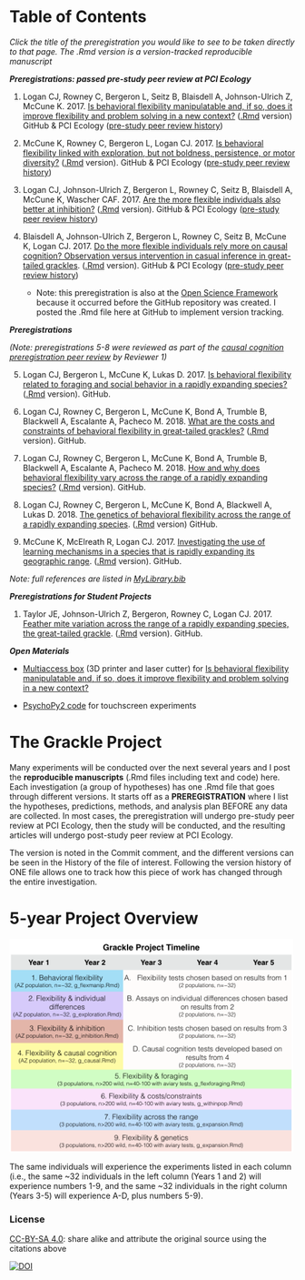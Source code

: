 # Table of Contents

*Click the title of the preregistration you would like to see to be taken directly to that page. The .Rmd version is a version-tracked reproducible manuscript*

***Preregistrations: passed pre-study peer review at PCI Ecology***

1. Logan CJ, Rowney C, Bergeron L, Seitz B, Blaisdell A, Johnson-Ulrich Z, McCune K. 2017. [Is behavioral flexibility manipulatable and, if so, does it improve flexibility and problem solving in a new context?](http://corinalogan.com/Preregistrations/g_flexmanip.html) ([.Rmd](https://github.com/corinalogan/grackles/blob/master/Files/Preregistrations/g_flexmanip.Rmd) version) GitHub & PCI Ecology ([pre-study peer review history](https://ecology.peercommunityin.org/public/rec?id=17&reviews=True))

2. McCune K, Rowney C, Bergeron L, Logan CJ. 2017. [Is behavioral flexibility linked with exploration, but not boldness, persistence, or motor diversity?](http://corinalogan.com/Preregistrations/g_exploration.html) ([.Rmd](https://github.com/corinalogan/grackles/blob/master/Files/Preregistrations/g_exploration.Rmd) version). GitHub & PCI Ecology ([pre-study peer review history](https://ecology.peercommunityin.org/public/rec?id=29&reviews=True))

3. Logan CJ, Johnson-Ulrich Z, Bergeron L, Rowney C, Seitz B, Blaisdell A, McCune K, Wascher CAF. 2017. [Are the more flexible individuals also better at inhibition?](http://corinalogan.com/Preregistrations/g_inhibition.html) ([.Rmd](https://github.com/corinalogan/grackles/blob/master/Files/Preregistrations/g_inhibition.Rmd) version). GitHub & PCI Ecology ([pre-study peer review history](https://ecology.peercommunityin.org/public/rec?id=32&reviews=True))

4. Blaisdell A, Johnson-Ulrich Z, Bergeron L, Rowney C, Seitz B, McCune K, Logan CJ. 2017. [Do the more flexible individuals rely more on causal cognition? Observation versus intervention in casual inference in great-tailed grackles](http://corinalogan.com/Preregistrations/g_causal.html). ([.Rmd](https://github.com/corinalogan/grackles/blob/master/Files/Preregistrations/g_causal.Rmd) version). GitHub & PCI Ecology ([pre-study peer review history](https://ecology.peercommunityin.org/public/rec?id=25&reviews=True))
   - Note: this preregistration is also at the [Open Science Framework](https://osf.io/g5tnh/) because it occurred before the GitHub repository was created. I posted the .Rmd file here at GitHub to implement version tracking. 

***Preregistrations***

*(Note: preregistrations 5-8 were reviewed as part of the [causal cognition preregistration peer review](https://ecology.peercommunityin.org/public/rec?id=25&reviews=True) by Reviewer 1)*

5. Logan CJ, Bergeron L, McCune K, Lukas D. 2017. [Is behavioral flexibility related to foraging and social behavior in a rapidly expanding species?](http://corinalogan.com/Preregistrations/g_flexforaging.html) ([.Rmd](https://github.com/corinalogan/grackles/blob/master/Files/Preregistrations/g_flexforaging.Rmd) version). GitHub.

6. Logan CJ, Rowney C, Bergeron L, McCune K, Bond A, Trumble B, Blackwell A, Escalante A, Pacheco M. 2018. [What are the costs and constraints of behavioral flexibility in great-tailed grackles?](http://corinalogan.com/Preregistrations/g_withinpop.html) ([.Rmd](https://github.com/corinalogan/grackles/blob/master/Files/Preregistrations/g_withinpop.Rmd) version). GitHub.

7. Logan CJ, Rowney C, Bergeron L, McCune K, Bond A, Trumble B, Blackwell A, Escalante A, Pacheco M. 2018. [How and why does behavioral flexibility vary across the range of a rapidly expanding species?](http://corinalogan.com/Preregistrations/g_expansion.html) ([.Rmd](https://github.com/corinalogan/grackles/blob/master/Files/Preregistrations/g_expansion.Rmd) version). GitHub.

8. Logan CJ, Rowney C, Bergeron L, McCune K, Bond A, Blackwell A, Lukas D. 2018. [The genetics of behavioral flexibility across the range of a rapidly expanding species](http://corinalogan.com/Preregistrations/g_flexgenes.html). ([.Rmd](https://github.com/corinalogan/grackles/blob/master/Files/Preregistrations/g_flexgenes.Rmd) version) GitHub.

9. McCune K, McElreath R, Logan CJ. 2017. [Investigating the use of learning mechanisms in a species that is rapidly expanding its geographic range](http://corinalogan.com/Preregistrations/g_sociallearning.html). ([.Rmd](https://github.com/corinalogan/grackles/blob/master/Files/Preregistrations/g_sociallearning.Rmd) version). GitHub.

*Note: full references are listed in [MyLibrary.bib](./Files/MyLibrary.bib)*

***Preregistrations for Student Projects***

1. Taylor JE, Johnson-Ulrich Z, Bergeron, Rowney C, Logan CJ. 2017. [Feather mite variation across the range of a rapidly expanding species, the great-tailed grackle](https://github.com/corinalogan/grackles/blob/master/EasyToReadFiles/g_feathermites.md). ([.Rmd](https://github.com/corinalogan/grackles/blob/master/Files/Preregistrations/g_feathermites.Rmd) version). GitHub.

***Open Materials***

- [Multiaccess box](https://github.com/corinalogan/grackles/tree/master/Files/MultiaccessBoxDesignFiles) (3D printer and laser cutter) for [Is behavioral flexibility manipulatable and, if so, does it improve flexibility and problem solving in a new context?](https://github.com/corinalogan/grackles/blob/master/EasyToReadFiles/g_flexmanip.md)

 - [PsychoPy2 code](https://github.com/corinalogan/grackles/tree/master/Files/TouchscreenPsychoPy2code) for touchscreen experiments

# The Grackle Project

Many experiments will be conducted over the next several years and I post the **reproducible manuscripts** (.Rmd files including text and code) here. Each investigation (a group of hypotheses) has one .Rmd file that goes through different versions. It starts off as a **PREREGISTRATION** where I list the hypotheses, predictions, methods, and analysis plan BEFORE any data are collected. In most cases, the preregistration will undergo pre-study peer review at PCI Ecology, then the study will be conducted, and the resulting articles will undergo post-study peer review at PCI Ecology.

The version is noted in the Commit comment, and the different versions can be seen in the History of the file of interest. Following the version history of ONE file allows one to track how this piece of work has changed through the entire investigation.

# 5-year Project Overview

<img src="./Files/GrackleProjectTimeline.png" width=500>

The same individuals will experience the experiments listed in each column (i.e., the same ~32 individuals in the left column (Years 1 and 2) will experience numbers 1-9, and the same ~32 individuals in the right column (Years 3-5) will experience A-D, plus numbers 5-9).

### License

[CC-BY-SA 4.0](https://creativecommons.org/licenses/by-sa/4.0/legalcode): share alike and attribute the original source using the citations above

[![DOI](https://zenodo.org/badge/109032304.svg)](https://zenodo.org/badge/latestdoi/109032304)
